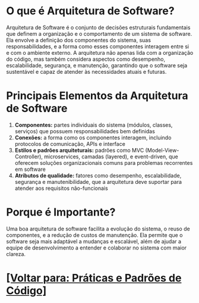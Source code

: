 # O que é Arquitetura de Software?

Arquitetura de Software é o conjunto de decisões estruturais fundamentais que definem a organização e o comportamento de um sistema de software. Ela envolve a definição dos componentes do sistema, suas responsabilidades, e a forma como esses componentes interagem entre si e com o ambiente externo. A arquitetura não apenas lida com a organização do código, mas também considera aspectos como desempenho, escalabilidade, segurança, e manutenção, garantindo que o software seja sustentável e capaz de atender às necessidades atuais e futuras.

# Principais Elementos da Arquitetura de Software

1. **Componentes:** partes individuais do sistema (módulos, classes, serviços) que possuem responsabilidades bem definidas
2. **Conexões:** a forma como os componentes interagem, incluindo protocolos de comunicação, APIs e interface
3. **Estilos e padrões arquiteturais:** padrões como MVC (Model-View-Controller), microservices, camadas (layered), e event-driven, que oferecem soluções organizacionais comuns para problemas recorrentes em software
4. **Atributos de qualidade:** fatores como desempenho, escalabilidade, segurança e manutenibilidade, que a arquitetura deve suportar para atender aos requisitos não-funcionais

# Porque é Importante?

Uma boa arquitetura de software facilita a evolução do sistema, o reuso de componentes, e a redução de custos de manutenção. Ela permite que o software seja mais adaptável a mudanças e escalável, além de ajudar a equipe de desenvolvimento a entender e colaborar no sistema com maior clareza.

# [[Voltar para: Práticas e Padrões de Código]](../praticas-padroes-codigo.md)